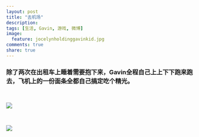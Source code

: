 ```yaml
---
layout: post
title: "去机场"
description: 
tags: [生活, Gavin, 游戏, 微博]
image:
  feature: jocelynholdinggavinkid.jpg
comments: true
share: true
---
```


### 除了两次在出租车上睡着需要抱下来，Gavin全程自己上上下下跑来跑去，飞机上的一份面条全都自己搞定吃个精光。 ###

<figure class="half">
	<img src="http://i.imgur.com/1RK16dg.jpg" alt="">
	<img src="http://i.imgur.com/c2r6hk4.jpg" alt="">
</figure>

![](http://i.imgur.com/sQNYpwJ.jpg)

<figure class="half">
	<img src="http://i.imgur.com/IkYCaux.jpg" alt="">
	<img src="http://i.imgur.com/OmIG7u3.jpg" alt="">
</figure>

![](http://i.imgur.com/4kpiR6i.jpg)

